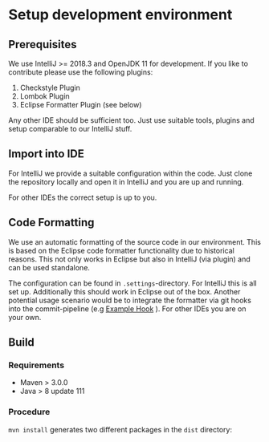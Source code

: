 # Setup development environment

## Prerequisites

We use IntelliJ >= 2018.3  and OpenJDK 11 for development. If you like to contribute please use the following plugins:

1. Checkstyle Plugin
1. Lombok Plugin
1. Eclipse Formatter Plugin (see below)

Any other IDE should be sufficient too. Just use suitable tools, plugins and setup comparable to our IntelliJ stuff.

## Import into IDE

For IntelliJ we provide a suitable configuration within the code. Just clone the repository locally and open it in IntelliJ
and you are up and running.

For other IDEs the correct setup is up to you.

## Code Formatting

We use an automatic formatting of the source code in our environment. This is based on the Eclipse code formatter functionality
due to historical reasons. This not only works in Eclipse but also in IntelliJ (via plugin) and can be used standalone.

The configuration can be found in `.settings`-directory. For IntelliJ this is all set up. Additionally this should work in Eclipse out of the box.
Another potential usage scenario would be to integrate the formatter via git hooks into the commit-pipeline (e.g  [Example Hook](https://gist.github.com/ktoso/708972)  ).
For other IDEs you are on your own.

## Build

### Requirements

* Maven > 3.0.0
* Java > 8 update 111

### Procedure

 `mvn install` generates two different packages in the `dist` directory: